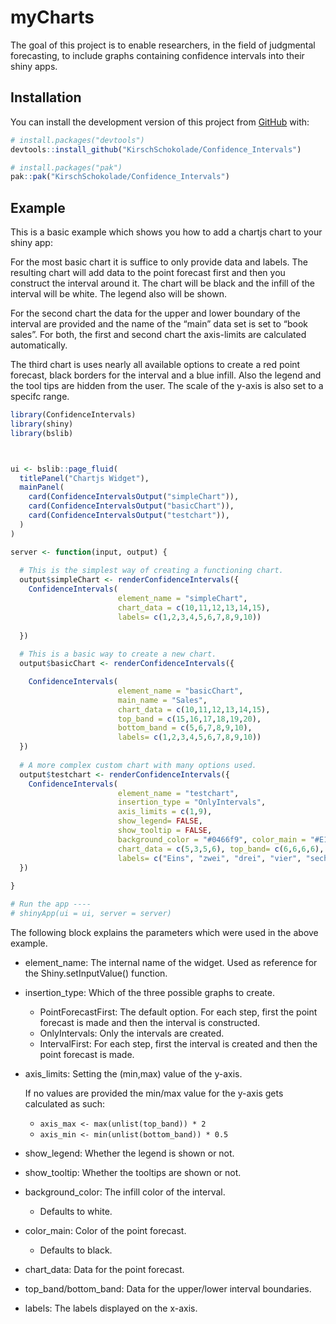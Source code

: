 
<!-- README.md is generated from README.Rmd. Please edit that file -->

# myCharts

<!-- badges: start -->
<!-- badges: end -->

The goal of this project is to enable researchers, in the field of
judgmental forecasting, to include graphs containing confidence
intervals into their shiny apps.

## Installation

You can install the development version of this project from
[GitHub](https://github.com/) with:

``` r
# install.packages("devtools")
devtools::install_github("KirschSchokolade/Confidence_Intervals")
```

``` r
# install.packages("pak")
pak::pak("KirschSchokolade/Confidence_Intervals")
```

## Example

This is a basic example which shows you how to add a chartjs chart to
your shiny app:

For the most basic chart it is suffice to only provide data and labels.
The resulting chart will add data to the point forecast first and then
you construct the interval around it. The chart will be black and the
infill of the interval will be white. The legend also will be shown.

For the second chart the data for the upper and lower boundary of the
interval are provided and the name of the “main” data set is set to
“book sales”. For both, the first and second chart the axis-limits are
calculated automatically.

The third chart is uses nearly all available options to create a red
point forecast, black borders for the interval and a blue infill. Also
the legend and the tool tips are hidden from the user. The scale of the
y-axis is also set to a specifc range.

``` r
library(ConfidenceIntervals)
library(shiny)
library(bslib)



ui <- bslib::page_fluid(
  titlePanel("Chartjs Widget"),
  mainPanel(
    card(ConfidenceIntervalsOutput("simpleChart")),
    card(ConfidenceIntervalsOutput("basicChart")),
    card(ConfidenceIntervalsOutput("testchart")),
  )
)

server <- function(input, output) {
  
  # This is the simplest way of creating a functioning chart.
  output$simpleChart <- renderConfidenceIntervals({
    ConfidenceIntervals(
                        element_name = "simpleChart",
                        chart_data = c(10,11,12,13,14,15),
                        labels= c(1,2,3,4,5,6,7,8,9,10))
    
  })
  
  # This is a basic way to create a new chart.
  output$basicChart <- renderConfidenceIntervals({

    ConfidenceIntervals(
                        element_name = "basicChart",
                        main_name = "Sales",
                        chart_data = c(10,11,12,13,14,15),
                        top_band = c(15,16,17,18,19,20),
                        bottom_band = c(5,6,7,8,9,10),
                        labels= c(1,2,3,4,5,6,7,8,9,10))
  })
  
  # A more complex custom chart with many options used.
  output$testchart <- renderConfidenceIntervals({
    ConfidenceIntervals(
                        element_name = "testchart",
                        insertion_type = "OnlyIntervals",
                        axis_limits = c(1,9),
                        show_legend= FALSE,
                        show_tooltip = FALSE,
                        background_color = "#0466f9", color_main = "#E11313",
                        chart_data = c(5,3,5,6), top_band= c(6,6,6,6), bottom_band = c(4,4,4,4),
                        labels= c("Eins", "zwei", "drei", "vier", "sechs"))
  })
  
}

# Run the app ----
# shinyApp(ui = ui, server = server)
```

The following block explains the parameters which were used in the above
example.

- element_name: The internal name of the widget. Used as reference for
  the Shiny.setInputValue() function.

- insertion_type: Which of the three possible graphs to create.

  - PointForecastFirst: The default option. For each step, first the
    point forecast is made and then the interval is constructed.
  - OnlyIntervals: Only the intervals are created.
  - IntervalFirst: For each step, first the interval is created and then
    the point forecast is made.

- axis_limits: Setting the (min,max) value of the y-axis.

  If no values are provided the min/max value for the y-axis gets
  calculated as such:

  - `axis_max <- max(unlist(top_band)) * 2`
  - `axis_min <- min(unlist(bottom_band)) * 0.5`

- show_legend: Whether the legend is shown or not.

- show_tooltip: Whether the tooltips are shown or not.

- background_color: The infill color of the interval.

  - Defaults to white.

- color_main: Color of the point forecast.

  - Defaults to black.

- chart_data: Data for the point forecast.

- top_band/bottom_band: Data for the upper/lower interval boundaries.

- labels: The labels displayed on the x-axis.

